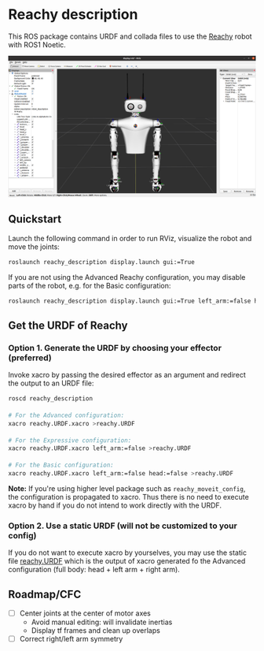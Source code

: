 # Reachy description

This ROS package contains URDF and collada files to use the [Reachy](https://pollen-robotics.com) robot with ROS1 Noetic.

![Reachy in RViz ROS Melodic](./img/reachy_urdf_rviz.png)

## Quickstart

Launch the following command in order to run RViz, visualize the robot and move the joints:
```bash
roslaunch reachy_description display.launch gui:=True
```

If you are not using the Advanced Reachy configuration, you may disable parts of the robot, e.g. for the Basic configuration:
```bash
roslaunch reachy_description display.launch gui:=True left_arm:=false head:=false
```

## Get the URDF of Reachy
### Option 1. Generate the URDF by choosing your effector (preferred)

Invoke xacro by passing the desired effector as an argument and redirect the output to an URDF file:
```bash
roscd reachy_description

# For the Advanced configuration:
xacro reachy.URDF.xacro >reachy.URDF

# For the Expressive configuration:
xacro reachy.URDF.xacro left_arm:=false >reachy.URDF

# For the Basic configuration:
xacro reachy.URDF.xacro left_arm:=false head:=false >reachy.URDF
```

**Note:** If you're using higher level package such as `reachy_moveit_config`, the configuration is propagated to xacro. Thus there is no need to execute xacro by hand if you do not intend to work directly with the URDF.

### Option 2. Use a static URDF (will not be customized to your config)

If you do not want to execute xacro by yourselves, you may use the static file [reachy.URDF](./reachy.URDF) which is the output of xacro generated fo the Advanced configuration (full body: head + left arm + right arm).

## Roadmap/CFC
* [ ] Center joints at the center of motor axes
  * Avoid manual editing: will invalidate inertias
  * Display tf frames and clean up overlaps
* [ ] Correct right/left arm symmetry
